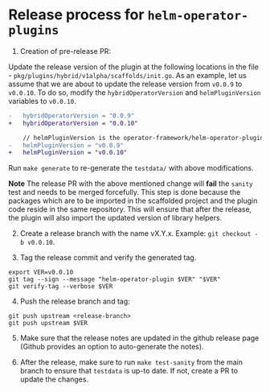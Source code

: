 # Release process for `helm-operator-plugins`

1. Creation of pre-release PR:

Update the release version of the plugin at the following locations in the file - `pkg/plugins/hybrid/v1alpha/scaffolds/init.go`. As an example, let us assume that we are about to update the release version from `v0.0.9` to `v0.0.10`. To do so, modify the `hybridOperatorVersion` and `helmPluginVersion` variables to `v0.0.10`.

```diff
-	hybridOperatorVersion = "0.0.9"
+ 	hybridOperatorVersion = "0.0.10"

 	// helmPluginVersion is the operator-framework/helm-operator-plugin version to be used in the project
- 	helmPluginVersion = "v0.0.9"
+ 	helmPluginVersion = "v0.0.10"
```

Run `make generate` to re-generate the `testdata/` with above modifications.

**Note**
The release PR with the above mentioned change will **fail** the `sanity` test and needs to be merged forcefully. This step is done because the packages which are to be imported in the scaffolded project and the plugin code reside in the same repository. This will ensure that after the release, the plugin will also import the updated version of library helpers.

2. Create a release branch with the name vX.Y.x. Example: `git checkout -b v0.0.10`.

3. Tag the release commit and verify the generated tag.

```
export VER=v0.0.10
git tag --sign --message "helm-operator-plugin $VER" "$VER"
git verify-tag --verbose $VER
```

4. Push the release branch and tag:

```
git push upstream <release-branch>
git push upstream $VER
```

5. Make sure that the release notes are updated in the github release page (Github provides an option to auto-generate the notes).

6. After the release, make sure to run `make test-sanity` from the main branch to ensure that `testdata` is up-to date. If not, create a PR to update the changes.